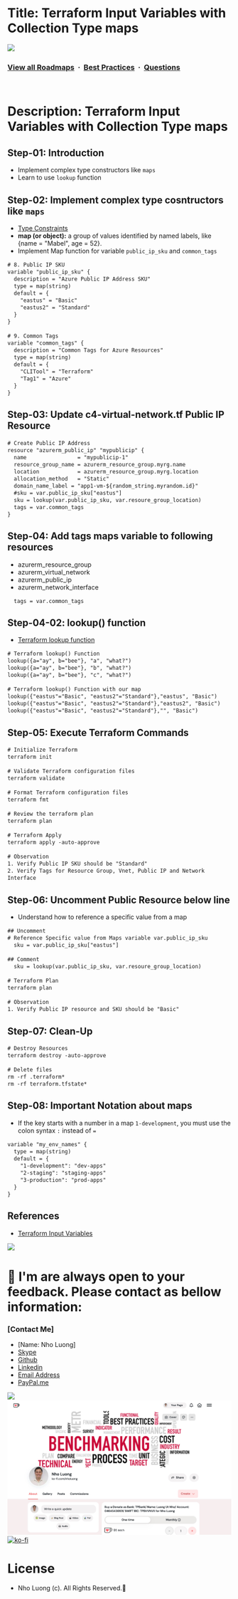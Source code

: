 # Title: Terraform Input Variables with Collection Type maps

![](https://i.imgur.com/waxVImv.png)
### [View all Roadmaps](https://github.com/nholuongut/all-roadmaps) &nbsp;&middot;&nbsp; [Best Practices](https://github.com/nholuongut/all-roadmaps/blob/main/public/best-practices/) &nbsp;&middot;&nbsp; [Questions](https://www.linkedin.com/in/nholuong/)
<br/>

# Description: Terraform Input Variables with Collection Type maps
## Step-01: Introduction
- Implement complex type constructors like `maps`
- Learn to use `lookup` function

## Step-02: Implement complex type cosntructors like  `maps`
- [Type Constraints](https://www.terraform.io/docs/language/expressions/types.html)
- **map (or object):** a group of values identified by named labels, like {name = "Mabel", age = 52}.
- Implement Map function for variable `public_ip_sku` and `common_tags`
```t
# 8. Public IP SKU
variable "public_ip_sku" {
  description = "Azure Public IP Address SKU"
  type = map(string)
  default = {
    "eastus" = "Basic"
    "eastus2" = "Standard" 
  }
}

# 9. Common Tags
variable "common_tags" {
  description = "Common Tags for Azure Resources"
  type = map(string)
  default = {
    "CLITool" = "Terraform"
    "Tag1" = "Azure"
  } 
}
```

## Step-03: Update c4-virtual-network.tf Public IP Resource
```t
# Create Public IP Address
resource "azurerm_public_ip" "mypublicip" {
  name                = "mypublicip-1"
  resource_group_name = azurerm_resource_group.myrg.name
  location            = azurerm_resource_group.myrg.location
  allocation_method   = "Static"
  domain_name_label = "app1-vm-${random_string.myrandom.id}"
  #sku = var.public_ip_sku["eastus"]
  sku = lookup(var.public_ip_sku, var.resoure_group_location)
  tags = var.common_tags
}
```

## Step-04: Add tags maps variable to following resources
- azurerm_resource_group
- azurerm_virtual_network
- azurerm_public_ip
- azurerm_network_interface
```t
  tags = var.common_tags
```

## Step-04-02: lookup() function
- [Terraform lookup function](https://www.terraform.io/docs/language/functions/lookup.html)
```t
# Terraform lookup() Function
lookup({a="ay", b="bee"}, "a", "what?")
lookup({a="ay", b="bee"}, "b", "what?")
lookup({a="ay", b="bee"}, "c", "what?")

# Terraform lookup() Function with our map
lookup({"eastus"="Basic", "eastus2"="Standard"},"eastus", "Basic")
lookup({"eastus"="Basic", "eastus2"="Standard"},"eastus2", "Basic")
lookup({"eastus"="Basic", "eastus2"="Standard"},"", "Basic")
```

## Step-05: Execute Terraform Commands
```t
# Initialize Terraform
terraform init

# Validate Terraform configuration files
terraform validate

# Format Terraform configuration files
terraform fmt

# Review the terraform plan
terraform plan 

# Terraform Apply
terraform apply -auto-approve

# Observation
1. Verify Public IP SKU should be "Standard"
2. Verify Tags for Resource Group, Vnet, Public IP and Network Interface
```

## Step-06: Uncomment Public Resource below line
- Understand how to reference a specific value from a map
```t
## Uncomment
# Reference Specific value from Maps variable var.public_ip_sku
  sku = var.public_ip_sku["eastus"]

## Comment
  sku = lookup(var.public_ip_sku, var.resoure_group_location)  

# Terraform Plan
terraform plan

# Observation
1. Verify Public IP resource and SKU should be "Basic"
```

## Step-07: Clean-Up
```t
# Destroy Resources
terraform destroy -auto-approve

# Delete files
rm -rf .terraform*
rm -rf terraform.tfstate*
```

## Step-08: Important Notation about maps
- If the key starts with a number in a map `1-development`, you must use the colon syntax `:` instead of `=`
```t
variable "my_env_names" {
  type = map(string)
  default = {
    "1-development": "dev-apps"
    "2-staging": "staging-apps"
    "3-production": "prod-apps"
  }
}
```

## References
- [Terraform Input Variables](https://www.terraform.io/docs/language/values/variables.html)

![](https://i.i/Users/nholu/Documents/Donate.png/Users/nholu/Documents/Donate.pngmgur.com/waxVImv.png)
# 🚀 I'm are always open to your feedback.  Please contact as bellow information:
### [Contact Me]
* [Name: Nho Luong]
* [Skype](luongutnho_skype)
* [Github](https://github.com/nholuongut/)
* [Linkedin](https://www.linkedin.com/in/nholuong/)
* [Email Address](luongutnho@hotmail.com)
* [PayPal.me](https://www.paypal.com/paypalme/nholuongut)

![](https://i.imgur.com/waxVImv.png)
![](Donate.png)
[![ko-fi](https://ko-fi.com/img/githubbutton_sm.svg)](https://ko-fi.com/nholuong)

# License
* Nho Luong (c). All Rights Reserved.🌟